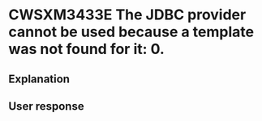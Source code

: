 # CWSXM3433E The JDBC provider cannot be used because a template was not found for it: 0.

## Explanation

## User response
